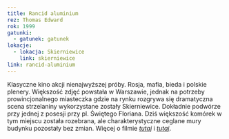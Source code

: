 ```yaml
---
title: Rancid aluminium
rez: Thomas Edward
rok: 1999
gatunki: 
  - gatunek: gatunek
lokacje:
  - lokacja: Skierniewice
    link: skierniewice
link: rancid-aluminium
---
```

Klasyczne kino akcji nienajwyższej próby. Rosja, mafia, bieda i polskie plenery. Większość zdjęć powstała w Warszawie, jednak na potrzeby prowincjonalnego miasteczka gdzie na rynku rozgrywa się dramatyczna scena strzelaniny wykorzystane zostały Skierniewice. Dokładnie podwórze przy jednej z posesji przy pl. Świętego Floriana. Dziś większość komórek w tym miejscu została rozebrana, ale charakterystyczne ceglane mury budynku pozostały bez zmian.
Więcej o filmie [*tutaj*](http://www.filmpolski.pl/fp/index.php?film=127907) i [*tutaj*](http://skierniewice.naszemiasto.pl/artykul/w-skierniewicach-zburzono-plan-filmowy-tu-krecono-chlopow-i,2006888,art,t,id,tm.html).
